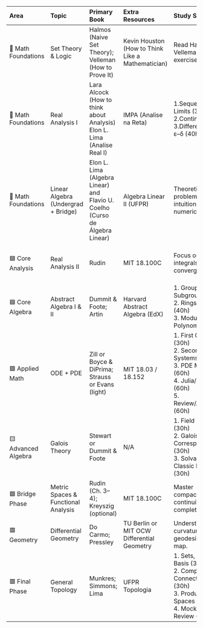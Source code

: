 | Area                | Topic                               | Primary Book                                          | Extra Resources                                      | Study Strategy                                                 |   Hours | Observations                                              |
|:--------------------|:------------------------------------|:------------------------------------------------------|:-------------------------------------------------|:---------------------------------------------------------------|--------:|:----------------------------------------------------------|
| 🔶 Math Foundations | Set Theory & Logic                  | Halmos (Naive Set Theory); Velleman (How to Prove It) | Kevin Houston (How to Think Like a Mathematician) | Read Halmos + Velleman. Do proof exercises by hand.            |      90 | Focus on functions, countability, and proof mastery.      |
| 🔶 Math Foundations | Real Analysis I                     | Lara Alcock (How to think about Analysis) Elon L. Lima (Analise Real I)                                | IMPA (Analise na Reta)                                    | 1.Sequences & Limits (30h)<br>  2.Continuity (30h)<br> 3.Differentiation & ε–δ (40h)               |      100 |     |
| 🔶 Math Foundations | Linear Algebra (Undergrad + Bridge) |Elon L. Lima (Algebra Linear) and Flavio U. Coelho (Curso de Álgebra Linear)    | Algebra Linear II (UFPR)                                | Theoretical problems + matrix intuition. Avoid numerical-only. |      90 | Master duality, eigenvalues, spectral theorem.            |
| 🟦 Core Analysis    | Real Analysis II                    | Rudin                              | MIT 18.100C                                      | Focus on Riemann integrals, uniform convergence.               |      90 | Practice integration theory and functional convergence.   |
| 🟦 Core Algebra     | Abstract Algebra I & II             | Dummit & Foote; Artin                                 | Harvard Abstract Algebra (EdX)                   | 	1. Groups & Subgroups (40h)<br>2. Rings & Fields (40h)<br>3. Modules & Polynomials (40h)                   |      120 | Connect to Galois Theory later.                           |
| 🟩 Applied Math     | ODE + PDE                           | Zill or Boyce & DiPrima; Strauss or Evans (light)     | MIT 18.03 / 18.152                               | 1. First Order ODEs (30h)<br>2. Second Order & Systems (30h)<br>3. PDE Methods (60h)<br>4. Julia/Modeling (60h)<br>5. Review/Applications (60h)                        |      240 | Solve by hand + use Julia for modeling. |
| 🟨 Advanced Algebra | Galois Theory                       | Stewart or Dummit & Foote                             | N/A                                              | 	1. Field Extensions (30h)<br>2. Galois Correspondence (30h)<br>3. Solvability & Classic Problems (30h)                     |      90 | Bridge between Abstract Algebra and advanced math.        |
| 🟪 Bridge Phase     | Metric Spaces & Functional Analysis | Rudin (Ch. 3–4); Kreyszig (optional)                  | MIT 18.100C                                      | Master compactness, continuity, completeness.                  |      90 | Core for Topology and Analysis.                           |
| 🟥 Geometry         | Differential Geometry               | Do Carmo; Pressley                                    | TU Berlin or MIT OCW Differential Geometry       | Understand curvature, geodesics, Gauss map.                    |      90 | Must follow multivariable calc + linear algebra.          |
| 🟥 Final Phase      | General Topology                    | Munkres; Simmons; Lima                                    | UFPR Topologia                                        | 1. Sets, Continuity, Basis (30h)<br>2. Compactness & Connectedness (30h)<br>3. Product/Quotient Spaces (30h)<br>4. Mock Exams & Review (30h)         |      120 | Prepare for intensive PhD admission testing.              |
